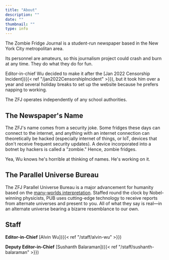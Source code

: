 ```yaml
---
title: "About"
description: ""
date: ""
thumbnail: ""
type: info
---
```


The Zombie Fridge Journal is a student-run newspaper based in the New York City metropolitan area. 

Its personnel are amateurs, so this journalism project could crash and burn at any time. They do what they do for fun.

Editor-in-chief Wu decided to make it after the [Jan 2022 Censorship Incident]({{< ref "/jan2022CensorshipIncident" >}}), but it took him over a year and several holiday breaks to set up the website because he prefers napping to working.

The ZFJ operates independently of any school authorities.

## The Newspaper's Name

The ZFJ's name comes from a security joke. Some fridges these days can connect to the internet, and anything with an internet connection can theoretically be hacked (especially internet of things, or IoT, devices that don't receive frequent security updates). A device incorporated into a botnet by hackers is called a "zombie." Hence, zombie fridges. 

Yea, Wu knows he's horrible at thinking of names. He's working on it. 

## The Parallel Universe Bureau

The ZFJ Parallel Universe Bureau is a major advancement for humanity based on the [many-worlds interpretation](https://en.wikipedia.org/wiki/Many-worlds_interpretation). Staffed round the clock by Nobel-winning physicists, PUB uses cutting-edge technology to receive reports from alternate universes and present to you. All of what they say is real—in an alternate universe bearing a bizarre resemblance to our own.

## Staff 

**Editor-in-Chief** [Alvin Wu]({{< ref "/staff/alvin-wu" >}})

**Deputy Editor-in-Chief** [Sushanth Balaraman]({{< ref "/staff/sushanth-balaraman" >}})